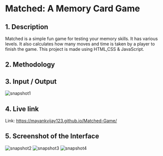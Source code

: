 # **Matched: A Memory Card Game**

## **1. Description**
Matched is a simple fun game for testing your memory skills. It has various levels. It also calculates how many moves and time is taken by a player to finish the game.
This project is made using HTML,CSS &amp; JavaScript.

## **2. Methodology**

## **3. Input / Output**
![snapshot1](https://user-images.githubusercontent.com/110824426/206786547-7a950904-0256-469b-bcf0-216d7a0ca604.PNG)

## **4. Live link**
Link: https://mayankvijay123.github.io/Matched-Game/

## **5. Screenshot of the Interface**
![snapshot2](https://user-images.githubusercontent.com/110824426/206786550-b4df9dc7-a607-4a03-93ca-f2c57f18409c.PNG)
![snapshot3](https://user-images.githubusercontent.com/110824426/206786555-0a3c3dba-ac82-4b59-9d76-6b94cd333031.PNG)
![snapshot4](https://user-images.githubusercontent.com/110824426/206786560-8a9c9eb2-afb2-4e2a-b4a5-bcd9e3fc9563.PNG)
